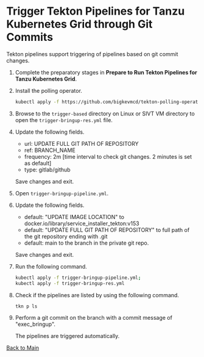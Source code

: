 # Trigger Tekton Pipelines for Tanzu Kubernetes Grid through Git Commits

Tekton pipelines support triggering of pipelines based on git commit changes. 

1. Complete the preparatory stages in **Prepare to Run Tekton Pipelines for Tanzu Kubernetes Grid**. 

2. Install the polling operator.

   ```sh
   kubectl apply -f https://github.com/bigkevmcd/tekton-polling-operator/releases/download/v0.4.0/release-v0.4.0.yaml
   ```

3. Browse to the `trigger-based` directory on Linux or SIVT VM directory to open the `trigger-bringup-res.yml` file.

4. Update the following fields. 
      
      - url: UPDATE FULL GIT PATH OF REPOSITORY
      - ref: BRANCH_NAME
      - frequency: 2m [time interval to check git changes. 2 minutes is set as default]
      - type: gitlab/github
 
   Save changes and exit. 

5. Open `trigger-bringup-pipeline.yml`.

6. Update the following fields.

    - default: "UPDATE IMAGE LOCATION" to docker.io/library/service_installer_tekton:v153
    - default: "UPDATE FULL GIT PATH OF REPOSITORY" to full path of the git repository ending with .git
    - default: main to the branch in the private git repo. 
  
   Save changes and exit.

7. Run the following command.

   ```sh 
   kubectl apply -f trigger-bringup-pipeline.yml; 
   kubectl apply -f trigger-bringup-res.yml
   ```

8. Check if the pipelines are listed by using the following command.

   ```sh
   tkn p ls
   ```

9. Perform a git commit on the branch with a commit message of "exec_bringup".

   The pipelines are triggered automatically.

[Back to Main](./README.md)

